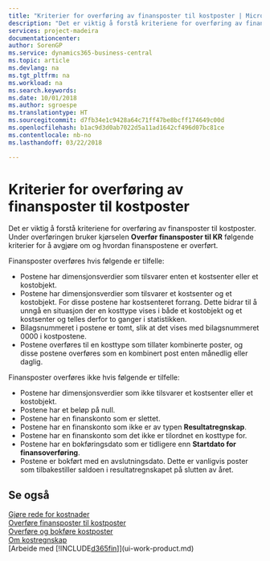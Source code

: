```yaml
---
title: "Kriterier for overføring av finansposter til kostposter | Microsoft-dokumentasjon"
description: "Det er viktig å forstå kriteriene for overføring av finansposter til kostposter. Under overføringen bruker kjørselen **Overfør finansposter til KR** følgende kriterier for å avgjøre om og hvordan finanspostene er overført."
services: project-madeira
documentationcenter: 
author: SorenGP
ms.service: dynamics365-business-central
ms.topic: article
ms.devlang: na
ms.tgt_pltfrm: na
ms.workload: na
ms.search.keywords: 
ms.date: 10/01/2018
ms.author: sgroespe
ms.translationtype: HT
ms.sourcegitcommit: d7fb34e1c9428a64c71ff47be8bcff174649c00d
ms.openlocfilehash: b1ac9d3d0ab7022d5a11ad1642cf496d07bc81ce
ms.contentlocale: nb-no
ms.lasthandoff: 03/22/2018

---
```

# <a name="criteria-for-transferring-general-ledger-entries-to-cost-entries"></a>Kriterier for overføring av finansposter til kostposter
Det er viktig å forstå kriteriene for overføring av finansposter til kostposter. Under overføringen bruker kjørselen **Overfør finansposter til KR** følgende kriterier for å avgjøre om og hvordan finanspostene er overført.  

Finansposter overføres hvis følgende er tilfelle:  

-   Postene har dimensjonsverdier som tilsvarer enten et kostsenter eller et kostobjekt.  
-   Postene har dimensjonsverdier som tilsvarer et kostsenter og et kostobjekt. For disse postene har kostsenteret forrang. Dette bidrar til å unngå en situasjon der en kosttype vises i både et kostobjekt og et kostsenter og telles derfor to ganger i statistikken.  
-   Bilagsnummeret i postene er tomt, slik at det vises med bilagsnummeret 0000 i kostpostene.  
-   Postene overføres til en kosttype som tillater kombinerte poster, og disse postene overføres som en kombinert post enten månedlig eller daglig.  

Finansposter overføres ikke hvis følgende er tilfelle:  

-   Postene har dimensjonsverdier som ikke tilsvarer et kostsenter eller et kostobjekt.  
-   Postene har et beløp på null.  
-   Postene har en finanskonto som er slettet.  
-   Postene har en finanskonto som ikke er av typen **Resultatregnskap**.  
-   Postene har en finanskonto som det ikke er tilordnet en kosttype for.  
-   Postene har en bokføringsdato som er tidligere enn **Startdato for finansoverføring**.  
-   Postene er bokført med en avslutningsdato. Dette er vanligvis poster som tilbakestiller saldoen i resultatregnskapet på slutten av året.  

## <a name="see-also"></a>Se også  
[Gjøre rede for kostnader](finance-manage-cost-accounting.md)  
 [Overføre finansposter til kostposter](finance-how-to-transfer-general-ledger-entries-to-cost-entries.md)   
 [Overføre og bokføre kostposter](finance-transfer-and-post-cost-entries.md)   
 [Om kostregnskap](finance-about-cost-accounting.md)  
 [Arbeide med [!INCLUDE[d365fin](includes/d365fin_md.md)]](ui-work-product.md)

